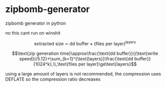 # zipbomb-generator
zipbomb generator in python

no this cant run on winshit

$$\text{extracted size}=\text{dd buffer}\times (\text{files per layer})^{\text{layers}}$$

$$\text{zip generation time}\approx\frac{\text{dd buffer}}{(\text{write speed})/5.12}+\sum_{k=1}^{\text{layers}}\frac{\text{dd buffer}}{1024^k},\\,\text{files per layer}\ge\text{layers}$$

using a large amount of layers is not recommended, the compression uses DEFLATE so the compression ratio decreases

